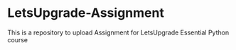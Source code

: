 # LetsUpgrade-Assignment
This is a repository to upload Assignment for LetsUpgrade Essential Python course 

